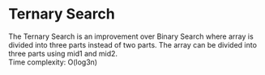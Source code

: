 # Ternary Search
The Ternary Search is an improvement over Binary Search where array is divided into three parts instead of two parts. The array can be divided into three parts using mid1 and mid2.\
Time complexity: O(log3n)
